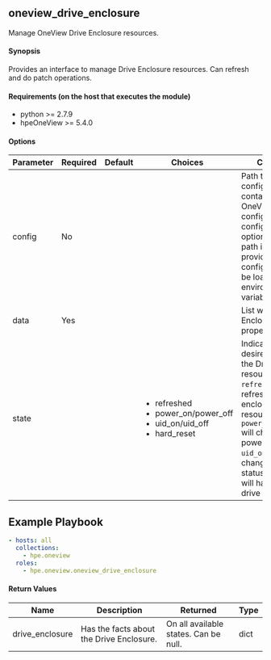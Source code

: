 ## oneview_drive_enclosure
Manage OneView Drive Enclosure resources.

#### Synopsis
Provides an interface to manage Drive Enclosure resources. Can refresh and do patch operations.

#### Requirements (on the host that executes the module)
  * python >= 2.7.9
  * hpeOneView >= 5.4.0

#### Options

| Parameter     | Required    | Default  | Choices    | Comments |
| ------------- |-------------| ---------|----------- |--------- |
| config  |   No  |  | |  Path to a .json configuration file containing the OneView client configuration. The configuration file is optional. If the file path is not provided, the configuration will be loaded from environment variables.  |
| data  |   Yes  |  | |  List with Drive Enclosure properties.  |
| state  |   |  | <ul> <li>refreshed</li>  <li>power_on/power_off</li> <li>uid_on/uid_off</li> <li>hard_reset</li></ul> |  Indicates the desired state for the Drive Enclosure resource. `refreshed` will refresh the drive enclosure resource. `power_on/power_off` will change the power status. `uid_on/uid_off` will change the uid status. `hard_reset` will hard reset the drive enclosure.  |

## Example Playbook

```yaml
- hosts: all
  collections:
    - hpe.oneview
  roles:
    - hpe.oneview.oneview_drive_enclosure
```

#### Return Values

| Name          | Description  | Returned | Type       |
| ------------- |-------------| ---------|----------- |
| drive_enclosure   | Has the facts about the Drive Enclosure. |  On all available states. Can be null. |  dict |